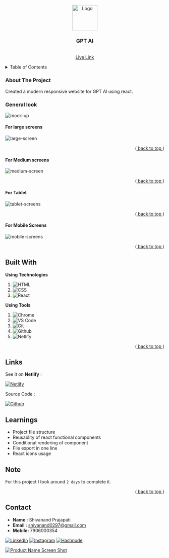 
<div id="top"></div>

<!-- PROJECT LOGO -->
<br />
<div align="center">
  <a href="https://github.com/Shivanand0297/gpt-ai">
    <img src="https://learncodeonline.in/mascot.png" alt="Logo" width="80">
  </a>

<h3 align="center">GPT AI
</h3>

  <p align="center">
    <br />
    <a href="https://gpt-ai-teal.vercel.app/">Live Link</a>
  </p>
</div>

<!-- TABLE OF CONTENTS -->
<details>
  <summary>Table of Contents</summary>
  <ol>
    <li>
      <a href="#about-the-project">About The Project</a>
    </li>
    <li><a href="#built-with">Built With</a></li>
    <li><a href="#live-project">Live Project</a></li>
    <li><a href="#learnt">Learnt</a></li>
    <li><a href="#contact">About Me</a></li>

  </ol>
</details>

<!-- ABOUT THE PROJECT -->

### About The Project

Created a modern responsive website for GPT AI using react.

### General look

![mock-up](./images/Multi%20Device%20Website%20Mockup%20Generator.png)

#### For large screens

![large-screen](./images/large-screens.png)

<p align="right">(<a href="#top"> back to top </a>)</p>

#### For Medium screens


![medium-screen](./images/medium-screens.png)

<p align="right">(<a href="#top"> back to top </a>)</p>

#### For Tablet


![tablet-screens](./images/tablet-screen.png)

<p align="right">(<a href="#top"> back to top </a>)</p>

#### For Mobile Screens


![mobile-screens](./images/mobile-screens.png)


<p align="right">(<a href="#top"> back to top </a>)</p>

## Built With

**Using Technologies**

1. ![HTML][html-shield]
2. ![CSS][CSS-shield]
2. ![React][react-shield]

**Using Tools**

1. ![Chrome][chrome-shield]
2. ![VS Code][vscode-shield]
3. ![Git][git-shield]
4. ![Github][github-shield]
5. ![Netlify][netlify-shield]

<p align="right">(<a href="#top"> back to top </a>)</p>

## Links

See it on **Netlify** :

[![Netlify][netlify-shield]][project-url]

Source Code :

[![Github][github-shield]][source-code]

<!-- LEARNT -->

## Learnings

- Project file structure
- Reusablity of react functional components
- Conditional rendering of component
- File export in one line
- React icons usage

<!-- NOTE -->

## Note

For this project I took around `2 days` to complete it.

<p align="right">(<a href="#top"> back to top </a>)</p>

<!-- CONTACT -->

## Contact

- **Name :** Shivanand Prajapati
- **Email :** shivanand0297@gmail.com
- **Mobile:** 7906000354

<!-- Social Links -->

[![LinkedIn][linkedin-shield]][linkedin-url]
[![Instagram][instagram-shield]][instagram-url]
[![Hashnode][hashnode-shield]][hashnode-url]



<!-- BACK TO TOP -->

[![Product Name Screen Shot][backtotop-shield]](#top)

<!-- MARKDOWN LINKS & IMAGES -->

<!-- Linkedin -->

[linkedin-shield]: https://img.shields.io/badge/-LinkedIn-black.svg?style=for-the-badge&logo=linkedin&colorB=0B5FBB

[linkedin-url]: https://www.linkedin.com/in/shivanand-prajapati-2a5423167/

<!-- Instagram -->

[instagram-shield]: https://img.shields.io/badge/Instagram-%23E4405F.svg?style=for-the-badge&logo=Instagram&logoColor=white
[instagram-url]: https://instagram.com/shivanand_10.web.dev

<!-- Hashnode -->

[hashnode-shield]: https://img.shields.io/badge/Hashnode-2962FF?style=for-the-badge&logo=hashnode&logoColor=white
[hashnode-url]: https://hashnode.com/@Shivanand10

<!-- Back to Top -->

[backtotop-shield]: https://img.shields.io/badge/Back%20to%20Top-%5E-brightgreen

<!-- Tools and Technologies -->

[html-shield]: https://img.shields.io/badge/html5-%23E34F26.svg?style=for-the-badge&logo=html5&logoColor=white

[CSS-shield]: https://img.shields.io/badge/css3-%23121011.svg?style=for-the-badge&logo=css&logoColor=blue 

[vscode-shield]: https://img.shields.io/badge/Visual%20Studio%20Code-0078d7.svg?style=for-the-badge&logo=visual-studio-code&logoColor=white

[chrome-shield]: https://img.shields.io/badge/Google%20Chrome-4285F4?style=for-the-badge&logo=GoogleChrome&logoColor=white

[netlify-shield]: https://img.shields.io/badge/netlify-%23000000.svg?style=for-the-badge&logo=netlify&logoColor=#00C7B7

[git-shield]: https://img.shields.io/badge/git-%23F05033.svg?style=for-the-badge&logo=git&logoColor=white

[github-shield]: https://img.shields.io/badge/github-%23121011.svg?style=for-the-badge&logo=github&logoColor=white

[react-shield]: https://img.shields.io/badge/react-%23121011.svg?style=for-the-badge&logo=react&logoColor=blue 
 
<!-- source code -->

[project-url]: https://gpt-ai-teal.vercel.app/

[source-code]: https://github.com/Shivanand0297/gpt-ai
